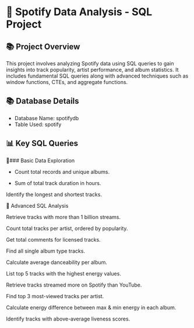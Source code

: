 # 🎵 Spotify Data Analysis - SQL Project
## 📚 Project Overview
This project involves analyzing Spotify data using SQL queries to gain insights into track popularity, artist performance, and album statistics. It includes fundamental SQL queries along with advanced techniques such as window functions, CTEs, and aggregate functions.
## 📚 Database Details
* Database Name: spotifydb
* Table Used: spotify
## 📊 Key SQL Queries

🔹### Basic Data Exploration

* Count total records and unique albums.

* Sum of total track duration in hours.

Identify the longest and shortest tracks.

🔹 Advanced SQL Analysis

Retrieve tracks with more than 1 billion streams.

Count total tracks per artist, ordered by popularity.

Get total comments for licensed tracks.

Find all single album type tracks.

Calculate average danceability per album.

List top 5 tracks with the highest energy values.

Retrieve tracks streamed more on Spotify than YouTube.

Find top 3 most-viewed tracks per artist.

Calculate energy difference between max & min energy in each album.

Identify tracks with above-average liveness scores.

